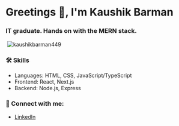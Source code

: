 <h1 align="left">Greetings 👋, I'm Kaushik Barman</h1>
<h3 align="left">IT graduate. Hands on with the MERN stack.</h3>
<p>&nbsp;<img align="center" src="https://github-readme-stats.vercel.app/api?username=kaushikbarman449&show_icons=true&locale=en" alt="kaushikbarman449" /></p>

<div>
<h3 align="left">🛠️ Skills</h3>
  <p>
    <ul>
  <li>Languages: HTML, CSS, JavaScript/TypeScript</li>
  <li>Frontend: React, Next.js</li>
  <li>Backend: Node.js, Express</li>
</ul>
  </p>
</div>

<div>
<h3 align="left">🔗 Connect with me:</h3>
<ul>
  <li><a href="https://www.linkedin.com/in/kaushik-barman-3a884223b/">LinkedIn</a></li>
</ul>
</p>
</div>
